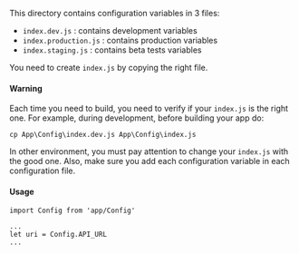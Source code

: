 This directory contains configuration variables in 3 files:
- `index.dev.js` : contains development variables
- `index.production.js` : contains production variables
- `index.staging.js` : contains beta tests variables

You need to create `index.js` by copying the right file.

#### Warning
Each time you need to build, you need to verify if your `index.js` is the right one.
For example, during development, before building your app do:
```
cp App\Config\index.dev.js App\Config\index.js
```
In other environment, you must pay attention to change your `index.js` with the good one.
Also, make sure you add each configuration variable in each configuration file.

#### Usage
```
import Config from 'app/Config'

...
let uri = Config.API_URL
...

```
